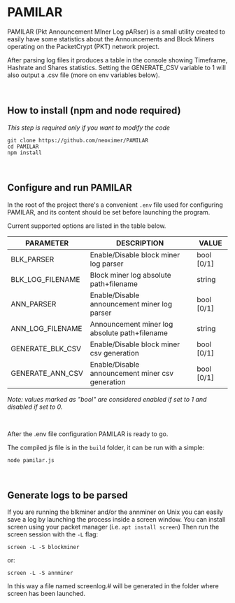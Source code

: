 # PAMILAR #
PAMILAR (Pkt Announcement MIner Log pARser) is a small utility created to easily have some statistics about the Announcements and Block Miners operating on the PacketCrypt (PKT) network project.

After parsing log files it produces a table in the console showing Timeframe, Hashrate and Shares statistics.
Setting the GENERATE_CSV variable to 1 will also output a .csv file (more on env variables below).

<br>

## How to install (npm and node required) ##

_This step is required only if you want to modify the code_

```
git clone https://github.com/neoximer/PAMILAR
cd PAMILAR
npm install
```
<br>

## Configure and run PAMILAR ##

In the root of the project there's a convenient ```.env``` file used for configuring PAMILAR, and its content should be set before launching the program.

Current supported options are listed in the table below.

| **PARAMETER**    | **DESCRIPTION**                                  | **VALUE**  |
|------------------|--------------------------------------------------|------------|
| BLK_PARSER       | Enable/Disable block miner log parser            | bool [0/1] |
| BLK_LOG_FILENAME | Block miner log absolute path+filename           | string     |
| ANN_PARSER       | Enable/Disable announcement miner log parser     | bool [0/1] |
| ANN_LOG_FILENAME | Announcement miner log absolute path+filename    | string     |
| GENERATE_BLK_CSV | Enable/Disable block miner csv generation        | bool [0/1] |
| GENERATE_ANN_CSV | Enable/Disable announcement miner csv generation | bool [0/1] |

_Note: values marked as "bool" are considered enabled if set to 1 and disabled if set to 0._

<br>

After the .env file configuration PAMILAR is ready to go.

The compiled js file is in the ```build``` folder, it can be run with a simple:
```
node pamilar.js
```
<br>

## Generate logs to be parsed ##

If you are running the blkminer and/or the annminer on Unix you can easily save a log by launching the process inside a screen window.
You can install screen using your packet manager (i.e. ```apt install screen```)
Then run the screen session with the ```-L``` flag:
```
screen -L -S blockminer
```
or:
```
screen -L -S annminer
```

In this way a file named screenlog.# will be generated in the folder where screen has been launched.
